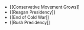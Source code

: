 - [[Conservative Movement Grows]]
- [[Reagan Presidency]]
- [[End of Cold War]]
- [[Bush Presidency]]
